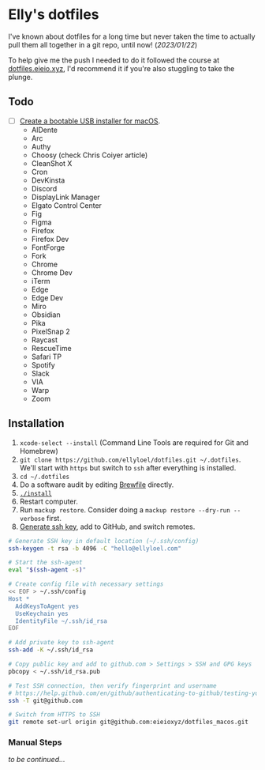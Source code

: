 # Elly's dotfiles

I've known about dotfiles for a long time but never taken the time to actually pull them all together in a git repo, until now! (_2023/01/22_)

To help give me the push I needed to do it followed the course at [dotfiles.eieio.xyz](http://dotfiles.eieio.xyz), I'd recommend it if you're also stuggling to take the plunge.

## Todo

- [ ] [Create a bootable USB installer for macOS](https://support.apple.com/en-us/HT201372).
  - AlDente
  - Arc
  - Authy
  - Choosy (check Chris Coiyer article)
  - CleanShot X
  - Cron
  - DevKinsta
  - Discord
  - DisplayLink Manager
  - Elgato Control Center
  - Fig
  - Figma
  - Firefox
  - Firefox Dev
  - FontForge
  - Fork
  - Chrome
  - Chrome Dev
  - iTerm
  - Edge
  - Edge Dev
  - Miro
  - Obsidian
  - Pika
  - PixelSnap 2
  - Raycast
  - RescueTime
  - Safari TP
  - Spotify
  - Slack
  - VIA
  - Warp
  - Zoom

## Installation

1. `xcode-select --install` (Command Line Tools are required for Git and Homebrew)
2. `git clone https://github.com/ellyloel/dotfiles.git ~/.dotfiles`. We'll start with `https` but switch to `ssh` after everything is installed.
3. `cd ~/.dotfiles`
4. Do a software audit by editing [Brewfile](Brewfile) directly.
5. [`./install`](install)
6. Restart computer.
7. Run `mackup restore`. Consider doing a `mackup restore --dry-run --verbose` first.
8. [Generate ssh key](https://help.github.com/en/github/authenticating-to-github/connecting-to-github-with-ssh), add to GitHub, and switch remotes.

```zsh
# Generate SSH key in default location (~/.ssh/config)
ssh-keygen -t rsa -b 4096 -C "hello@ellyloel.com"

# Start the ssh-agent
eval "$(ssh-agent -s)"

# Create config file with necessary settings
<< EOF > ~/.ssh/config
Host *
  AddKeysToAgent yes
  UseKeychain yes
  IdentityFile ~/.ssh/id_rsa
EOF

# Add private key to ssh-agent
ssh-add -K ~/.ssh/id_rsa

# Copy public key and add to github.com > Settings > SSH and GPG keys
pbcopy < ~/.ssh/id_rsa.pub

# Test SSH connection, then verify fingerprint and username
# https://help.github.com/en/github/authenticating-to-github/testing-your-ssh-connection
ssh -T git@github.com

# Switch from HTTPS to SSH
git remote set-url origin git@github.com:eieioxyz/dotfiles_macos.git
```

### Manual Steps

_to be continued..._

